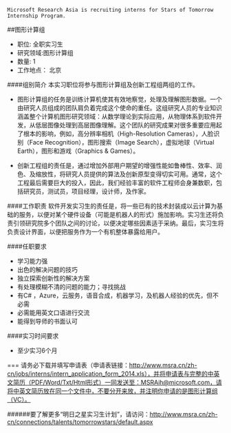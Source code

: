 `Microsoft Research Asia is recruiting interns for Stars of Tomorrow Internship Program.`

##图形计算组

+ 职位: 全职实习生 
+ 研究领域:图形计算组 
+ 数量: 1 
+ 工作地点： 北京 

####组别简介 
本实习职位将参与图形计算组及创新工程组两组的工作。

+ 图形计算组的任务是训练计算机使其有效地察觉，处理及理解图形数据。一个由研究人员组成的团队肩负着完成这个使命的重任。这组研究人员的专业知识涵盖整个计算机图形研究领域：从数学理论到实际应用，从物理体系到软件开发，从低层图像处理到高层图像理解。这个团队的研究成果对很多重要应用起了根本的影响，例如，高分辨率相机（High-Resolution Cameras），人脸识别（Face Recognition），图形搜索（Image Search），虚拟地球（Virtual Earth），图形和游戏（Graphics & Games）。

+ 创新工程组的责任是，通过增加外部用户期望的增强性能如鲁棒性、效率、润色、及缩放性，将研究人员提供的算法及创新原型变得切实可用。通常，这个工程最后需要巨大的投入，因此，我们经验丰富的软件工程师会身兼数职，包括研究员，测试员，项目经理，设计师，及作家。

####工作职责
软件开发实习生的责任是，将一些已有的技术封装成以云计算为基础的服务，以便对某个硬件设备（可能是机器人的形式）施加影响。实习生还将负责引领研究院多个团队之间的讨论，以便决定哪些因素适于采纳。最后，实习生将负责设计界面，以便把服务作为一个有机整体暴露给用户。

####任职要求

+ 学习能力强
+ 出色的解决问题的技巧
+ 独立探索创新性的解决方案
+ 有处理模糊不清的问题的能力；寻找挑战
+ 有C# ，Azure，云服务，语音合成，机器学习，及机器人经验的优先，但不必需
+ 必需能用英文口语进行交流
+ 能得到导师的书面认可

####实习时间要求 
+ 至少实习6个月

===
请务必下载并填写申请表（申请表链接：http://www.msra.cn/zh-cn/jobs/interns/intern_application_form_2014.xls），并将申请表与完整的中英文简历（PDF/Word/Txt/Html形式）一同发送至：MSRAih@microsoft.com，请将中英文简历放在同一个文件中，不要分开来放，并注明你申请的是图形计算组（VC）。


######要了解更多“明日之星实习生计划”，请访问：http://www.msra.cn/zh-cn/connections/talents/tomorrowstars/default.aspx

